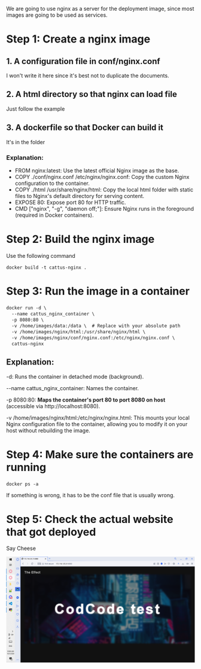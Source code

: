 We are going to use nginx as a server for the deployment image, since most images are going to be used as services.

# Step 1: Create a nginx image
## 1. A configuration file in conf/nginx.conf
I won't write it here since it's best not to duplicate the documents.
## 2. A html directory so that nginx can load file
Just follow the example
## 3. A dockerfile so that Docker can build it
It's in the folder
### Explanation:
- FROM nginx:latest: Use the latest official Nginx image as the base.
- COPY ./conf/nginx.conf /etc/nginx/nginx.conf: Copy the custom Nginx configuration to the container.
- COPY ./html /usr/share/nginx/html: Copy the local html folder with static files to Nginx's default directory for serving content.
- EXPOSE 80: Expose port 80 for HTTP traffic.
- CMD ["nginx", "-g", "daemon off;"]: Ensure Nginx runs in the foreground (required in Docker containers).
# Step 2: Build the nginx image
Use the following command
```
docker build -t cattus-nginx .
```

# Step 3: Run the image in a container
```
docker run -d \
  --name cattus_nginx_container \
  -p 8080:80 \
  -v /home/images/data:/data \  # Replace with your absolute path
  -v /home/images/nginx/html:/usr/share/nginx/html \
  -v /home/images/nginx/conf/nginx.conf:/etc/nginx/nginx.conf \
  cattus-nginx
```
## Explanation:
-d: Runs the container in detached mode (background).

--name cattus_nginx_container: Names the container.

-p 8080:80: **Maps the container's port 80 to port 8080 on host** (accessible via http://localhost:8080).

-v /home/images/nginx/html:/etc/nginx/nginx.html: This mounts your local Nginx configuration file to the container, allowing you to modify it on your host without rebuilding the image.
# Step 4: Make sure the containers are running
```
docker ps -a
```

If something is wrong, it has to be the conf file that is usually wrong.

# Step 5: Check the actual website that got deployed

Say Cheese

![alt text](image.png)

